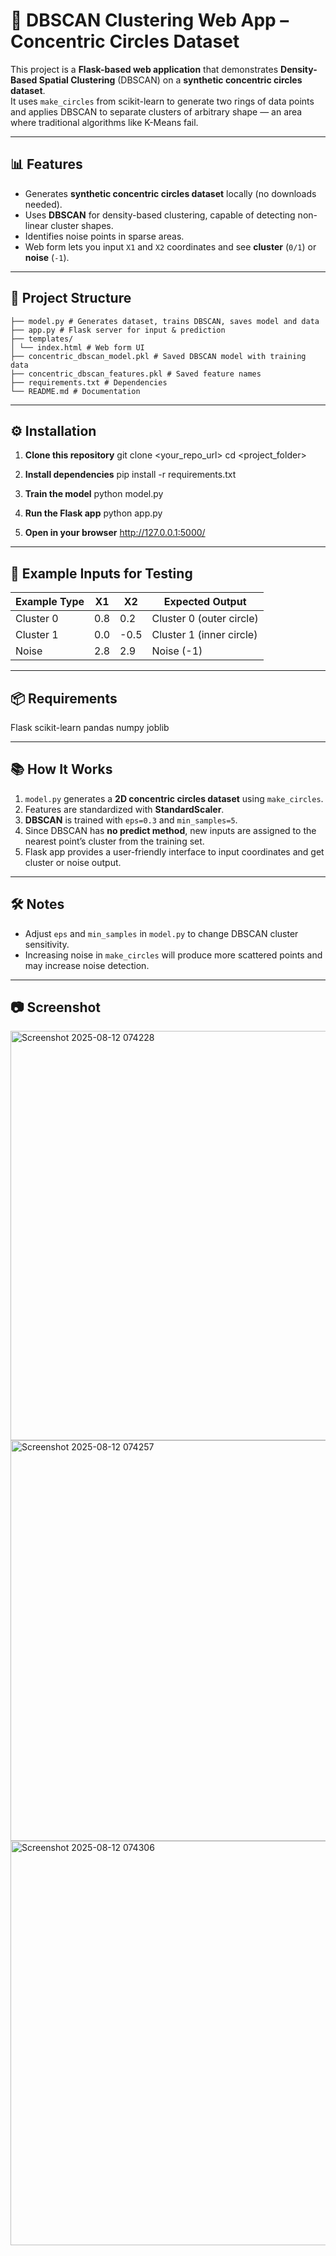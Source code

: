 # 🔵 DBSCAN Clustering Web App – Concentric Circles Dataset

This project is a **Flask-based web application** that demonstrates **Density-Based Spatial Clustering** (DBSCAN) on a **synthetic concentric circles dataset**.  
It uses `make_circles` from scikit-learn to generate two rings of data points and applies DBSCAN to separate clusters of arbitrary shape — an area where traditional algorithms like K-Means fail.

---

## 📊 Features
- Generates **synthetic concentric circles dataset** locally (no downloads needed).
- Uses **DBSCAN** for density-based clustering, capable of detecting non-linear cluster shapes.
- Identifies noise points in sparse areas.
- Web form lets you input `X1` and `X2` coordinates and see **cluster** (`0/1`) or **noise** (`-1`).

---

## 📂 Project Structure
```
├── model.py # Generates dataset, trains DBSCAN, saves model and data
├── app.py # Flask server for input & prediction
├── templates/
│ └── index.html # Web form UI
├── concentric_dbscan_model.pkl # Saved DBSCAN model with training data
├── concentric_dbscan_features.pkl # Saved feature names
├── requirements.txt # Dependencies
└── README.md # Documentation

```

---

## ⚙️ Installation

1. **Clone this repository**
git clone <your_repo_url>
cd <project_folder>



2. **Install dependencies**
pip install -r requirements.txt



3. **Train the model**
python model.py



4. **Run the Flask app**
python app.py



5. **Open in your browser**
http://127.0.0.1:5000/


---

## 📝 Example Inputs for Testing
| Example Type  | X1    | X2    | Expected Output          |
|---------------|-------|-------|--------------------------|
| Cluster 0     | 0.8   | 0.2   | Cluster 0 (outer circle) |
| Cluster 1     | 0.0   | -0.5  | Cluster 1 (inner circle) |
| Noise         | 2.8   | 2.9   | Noise (-1)               |

---

## 📦 Requirements
Flask
scikit-learn
pandas
numpy
joblib


---

## 📚 How It Works
1. `model.py` generates a **2D concentric circles dataset** using `make_circles`.
2. Features are standardized with **StandardScaler**.
3. **DBSCAN** is trained with `eps=0.3` and `min_samples=5`.
4. Since DBSCAN has **no predict method**, new inputs are assigned to the nearest point’s cluster from the training set.
5. Flask app provides a user-friendly interface to input coordinates and get cluster or noise output.

---

## 🛠 Notes
- Adjust `eps` and `min_samples` in `model.py` to change DBSCAN cluster sensitivity.
- Increasing noise in `make_circles` will produce more scattered points and may increase noise detection.

---

## 📷 Screenshot
<img width="1366" height="655" alt="Screenshot 2025-08-12 074228" src="https://github.com/user-attachments/assets/0214341c-7506-4d11-a160-7775d7b03080" />
<img width="1366" height="641" alt="Screenshot 2025-08-12 074257" src="https://github.com/user-attachments/assets/1233062b-f684-4dc8-a080-7f9207ee6510" />
<img width="1366" height="647" alt="Screenshot 2025-08-12 074306" src="https://github.com/user-attachments/assets/db93db7b-3b16-45e5-8ede-7923908caa79" />
